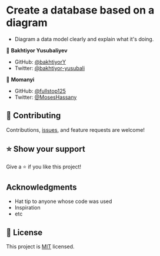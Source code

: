 # Create a database based on a diagram

- Diagram a data model clearly and explain what it's doing.


👤 **Bakhtiyor Yusubaliyev**
- GitHub: [@bakhtiyorY](https://github.com/githubhandle)
- Twitter: [@bakhtiyor-yusubali](https://twitter.com/twitterhandle)

👤 **Momanyi**
- GitHub: [@fullstop125](https://github.com/fullstop125)
- Twitter: [@MosesHassany](https://twitter.com/MosesHassany)

## 🤝 Contributing

Contributions, [issues](https://github.com/username-forGithub/vet_clinic/issues), and feature requests are welcome!

## ⭐️ Show your support

Give a ⭐️ if you like this project!

## Acknowledgments

- Hat tip to anyone whose code was used
- Inspiration
- etc

## 📝 License

This project is [MIT](./MIT.md) licensed.
